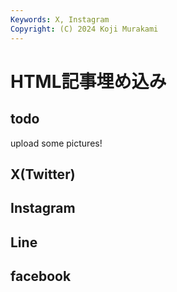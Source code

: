 ```yaml
---
Keywords: X, Instagram
Copyright: (C) 2024 Koji Murakami
---
```


# HTML記事埋め込み

## todo

upload some pictures!

## X(Twitter)

## Instagram

## Line

## facebook

